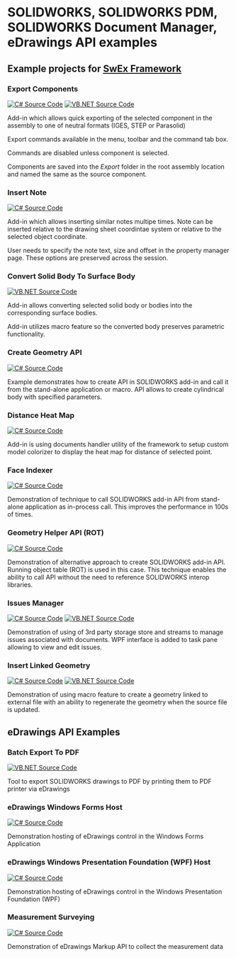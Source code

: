 # SOLIDWORKS, SOLIDWORKS PDM, SOLIDWORKS Document Manager, eDrawings API examples

## Example projects for [SwEx Framework](https://www.codestack.net/labs/solidworks/swex/)

### Export Components
[![C# Source Code](https://img.shields.io/badge/src-C%23-yellow.svg)](https://github.com/codestackdev/solidworks-api-examples/tree/master/swex/add-in/export-components/csharp)
[![VB.NET Source Code](https://img.shields.io/badge/src-VB.NET-blue.svg)](https://github.com/codestackdev/solidworks-api-examples/tree/master/swex/add-in/export-components/vb-net)

Add-in which allows quick exporting of the selected component in the assembly to one of neutral formats (IGES, STEP or Parasolid)

Export commands available in the menu, toolbar and the command tab box.

Commands are disabled unless component is selected.

Components are saved into the *Export* folder in the root assembly location and named the same as the source component.

### Insert Note
[![C# Source Code](https://img.shields.io/badge/src-C%23-yellow.svg)](https://github.com/codestackdev/solidworks-api-examples/tree/master/swex/pmpage/InsertNote/csharp)

Add-in which allows inserting similar notes multipe times. Note can be inserted relative to the drawing sheet coordintae system or relative to the selected object coordinate.

User needs to specify the note text, size and offset in the property manager page. These options are preserved across the session.

### Convert Solid Body To Surface Body
[![VB.NET Source Code](https://img.shields.io/badge/src-VB.NET-blue.svg)](https://github.com/codestackdev/solidworks-api-examples/tree/master/swex/macro-feature\convert-solid-to-surface\vb-net)

Add-in allows converting selected solid body or bodies into the corresponding surface bodies.

Add-in utilizes macro feature so the converted body preserves parametric functionality.

### Create Geometry API
[![C# Source Code](https://img.shields.io/badge/src-C%23-yellow.svg)](https://github.com/codestackdev/solidworks-api-examples/tree/master/swex/add-in/create-geometry-api)

Example demonstrates how to create API in SOLIDWORKS add-in and call it from the stand-alone application or macro. API allows to create cylindrical body with specified parameters.

### Distance Heat Map
[![C# Source Code](https://img.shields.io/badge/src-C%23-yellow.svg)](https://github.com/codestackdev/solidworks-api-examples/tree/master/swex/add-in/distance-heat-map)

Add-in is using documents handler utility of the framework to setup custom model colorizer to display the heat map for distance of selected point.

### Face Indexer
[![C# Source Code](https://img.shields.io/badge/src-C%23-yellow.svg)](https://github.com/codestackdev/solidworks-api-examples/tree/master/swex/add-in/face-indexer)

Demonstration of technique to call SOLIDWORKS add-in API from stand-alone application as in-process call. This improves the performance in 100s of times.

### Geometry Helper API (ROT)
[![C# Source Code](https://img.shields.io/badge/src-C%23-yellow.svg)](https://github.com/codestackdev/solidworks-api-examples/tree/master/swex/add-in/geometry-helper-api-rot)

Demonstration of alternative approach to create SOLIDWORKS add-in API. Running object table (ROT) is used in this case. This technique enables the ability to call API without the need to reference SOLIDWORKS interop libraries.

### Issues Manager
[![C# Source Code](https://img.shields.io/badge/src-C%23-yellow.svg)](https://github.com/codestackdev/solidworks-api-examples/tree/master/swex/add-in/issues-manager/csharp)
[![VB.NET Source Code](https://img.shields.io/badge/src-VB.NET-blue.svg)](https://github.com/codestackdev/solidworks-api-examples/tree/master/swex/add-in/issues-manager/vb-net)

Demonstration of using of 3rd party storage store and streams to manage issues associated with documents. WPF interface is added to task pane allowing to view and edit issues.

### Insert Linked Geometry

[![C# Source Code](https://img.shields.io/badge/src-C%23-yellow.svg)](https://github.com/codestackdev/solidworks-api-examples/tree/master/swex/macro-feature/link-external-file/csharp)
[![VB.NET Source Code](https://img.shields.io/badge/src-VB.NET-blue.svg)](https://github.com/codestackdev/solidworks-api-examples/tree/master/swex/macro-feature/link-external-file/vb-net)

Demonstration of using macro feature to create a geometry linked to external file with an ability to regenerate the geometry when the source file is updated.

## eDrawings API Examples

### Batch Export To PDF

[![VB.NET Source Code](https://img.shields.io/badge/src-VB.NET-blue.svg)](https://github.com/codestackdev/solidworks-api-examples/tree/master/edrawings-api/BatchExportPdf)

Tool to export SOLIDWORKS drawings to PDF by printing them to PDF printer via eDrawings

### eDrawings Windows Forms Host

[![C# Source Code](https://img.shields.io/badge/src-C%23-yellow.svg)](https://github.com/codestackdev/solidworks-api-examples/tree/master/edrawings-api/eDrawingsWinFormsHost)

Demonstration hosting of eDrawings control in the Windows Forms Application

### eDrawings Windows Presentation Foundation (WPF) Host

[![C# Source Code](https://img.shields.io/badge/src-C%23-yellow.svg)](https://github.com/codestackdev/solidworks-api-examples/tree/master/edrawings-api/eDrawingsWpfHost)

Demonstration hosting of eDrawings control in the Windows Presentation Foundation (WPF)

### Measurement Surveying

[![C# Source Code](https://img.shields.io/badge/src-C%23-yellow.svg)](https://github.com/codestackdev/solidworks-api-examples/tree/master/edrawings-api/MeasurementSurveying)

Demonstration of eDrawings Markup API to collect the measurement data